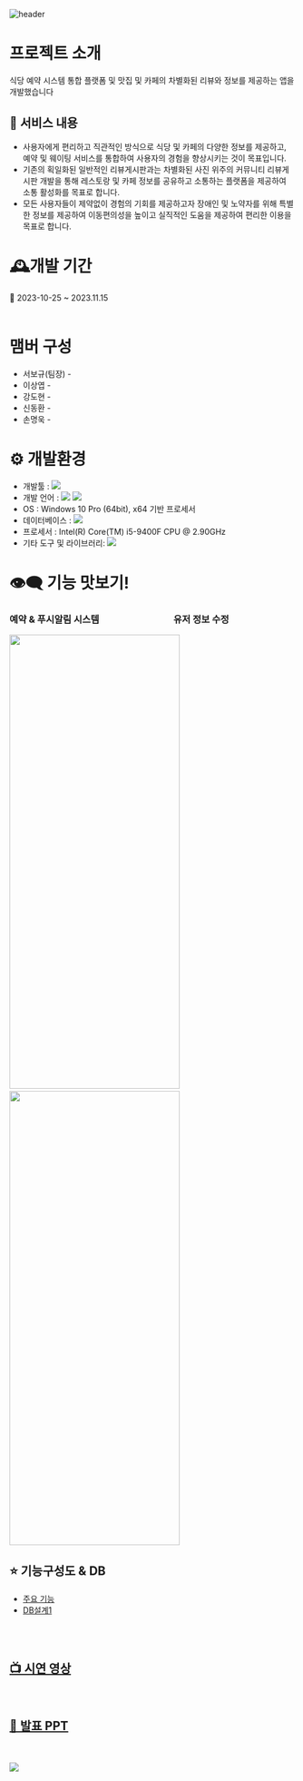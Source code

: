 ![header](https://capsule-render.vercel.app/api?type=Waving&color=auto&height=300&section=header&text=Food_marvel&animation=fadeIn&fontSize=90)

# 프로젝트 소개

식당 예약 시스템 통합 플랫폼 및 맛집 및 카페의 차별화된 리뷰와 정보를  제공하는 앱을  개발했습니다

## 📜 서비스 내용

- 사용자에게 편리하고 직관적인 방식으로 식당 및 카페의 다양한 정보를 제공하고, 예약 및 웨이팅 서비스를 통합하여 사용자의 경험을 향상시키는 것이 목표입니다.
- 기존의 획일화된 일반적인 리뷰게시판과는 차별화된 사진 위주의 커뮤니티 리뷰게시판 개발을 통해 레스토랑 및 카페 정보를 공유하고 소통하는 플랫폼을 제공하여 소통 활성화를 목표로 합니다.
- 모든 사용자들이 제약없이 경험의 기회를 제공하고자 장애인 및 노약자를 위해 특별한 정보를 제공하여 이동편의성을 높이고 실직적인 도움을 제공하여 편리한 이용을 목표로 합니다.

# 🕰개발 기간 
📆 2023-10-25 ~ 2023.11.15
<br>
<br>

# 맴버 구성
* 서보규(팀장) -
* 이상엽 -
* 강도현 -
* 신동환 -
* 손명욱 -

# ⚙ 개발환경

* 개발툴 : <img src="https://img.shields.io/badge/androidstudio-3DDC84?style=for-the-badge&logo=androidstudio&logoColor=white">   
* 개발 언어 : <img src="https://img.shields.io/badge/dart-0175C2?style=for-the-badge&logo=dart&logoColor=white"> <img src="https://img.shields.io/badge/flutter-02569B?style=for-the-badge&logo=flutter&logoColor=white">
* OS : Windows 10 Pro (64bit), x64 기반 프로세서
* 데이터베이스 : <img src="https://img.shields.io/badge/firebase-FFCA28?style=for-the-badge&logo=firebase&logoColor=white">
* 프로세서 : Intel(R) Core(TM) i5-9400F CPU @ 2.90GHz
* 기타 도구 및 라이브러리: <img src="https://img.shields.io/badge/github-181717?style=for-the-badge&logo=github&logoColor=white">

# 👁‍🗨 기능 맛보기!
### 예약 & 푸시알림 시스템　　　　　　　　유저 정보 수정
<img src="https://github.com/bogyuuggi/food_marvel/assets/137017214/acb8c73c-810a-42af-9036-b381e0ec1a61" width="300" height="800"/> 　　　
<img src="https://github.com/bogyuuggi/food_marvel/assets/137017214/6df73f15-9d3b-49b6-87cf-418c6ac4e37f" width="300" height="800"/> 


## ⭐ 기능구성도 & DB
* [주요 기능](https://drive.google.com/file/d/1zIEXABTvqsbZrY_Xl0OPCnnyRovo_gID/view?usp=sharing)
* [DB설계1](https://drive.google.com/file/d/1c4XUcJlmsXREam5GMCb6ildlTNvJ_7rQ/view?usp=sharing)

<br>
<br>

## [📺 시연 영상](https://www.youtube.com/watch?v=2kLDOkaCJJo)
<br>

## [💾 발표 PPT](https://docs.google.com/presentation/d/1dBy1NOmcYX3TKXhgV6sgBW_WkOBL7OFQ/edit?usp=sharing&ouid=110411026348712368863&rtpof=true&sd=true)
<br>

<br>

<img src="https://capsule-render.vercel.app/api?type=Waving&height=200&section=footer&text=&fontSize=90&fontColor=D3D3D3" />




